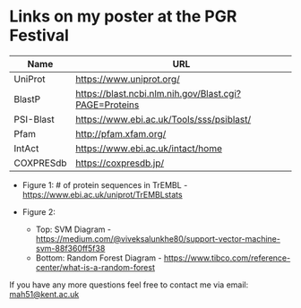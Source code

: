 # Links on my poster at the PGR Festival

|Name|URL|
|----|----|
|UniProt|https://www.uniprot.org/|
|BlastP|https://blast.ncbi.nlm.nih.gov/Blast.cgi?PAGE=Proteins|
|PSI-Blast|https://www.ebi.ac.uk/Tools/sss/psiblast/|
|Pfam|http://pfam.xfam.org/|
|IntAct|https://www.ebi.ac.uk/intact/home|
|COXPRESdb|https://coxpresdb.jp/|

- Figure 1: # of protein sequences in TrEMBL - https://www.ebi.ac.uk/uniprot/TrEMBLstats

- Figure 2:
  - Top: SVM Diagram - https://medium.com/@viveksalunkhe80/support-vector-machine-svm-88f360ff5f38
  - Bottom: Random Forest Diagram - https://www.tibco.com/reference-center/what-is-a-random-forest

If you have any more questions feel free to contact me via email: mah51@kent.ac.uk
